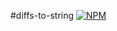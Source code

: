 #diffs-to-string
[![NPM](https://nodei.co/npm/diffs-to-string.png)](https://nodei.co/npm/diffs-to-string/)

